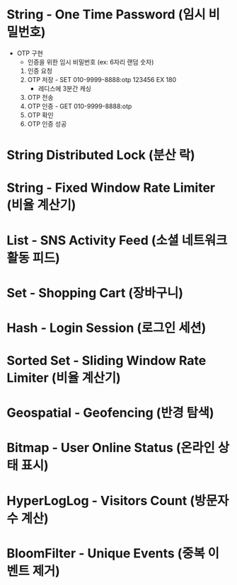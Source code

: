 # String - One Time Password (임시 비밀번호)
- OTP 구현
  - 인증을 위한 임시 비밀번호 (ex: 6자리 랜덤 숫자)
  1. 인증 요청
  2. OTP 저장 - SET 010-9999-8888:otp 123456 EX 180
     - 레디스에 3분간 캐싱
  3. OTP 전송
  4. OTP 인증 - GET 010-9999-8888:otp
  5. OTP 확인
  6. OTP 인증 성공
    

# String Distributed Lock (분산 락)

# String - Fixed Window Rate Limiter (비율 계산기)

# List - SNS Activity Feed (소셜 네트워크 활동 피드)

# Set - Shopping Cart (장바구니)

# Hash - Login Session (로그인 세션)

# Sorted Set - Sliding Window Rate Limiter (비율 계산기)

# Geospatial - Geofencing (반경 탐색)

# Bitmap - User Online Status (온라인 상태 표시)

# HyperLogLog - Visitors Count (방문자 수 계산)

# BloomFilter - Unique Events (중복 이벤트 제거)
